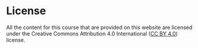 # License

All the content for this course that are provided on this website are licensed under the Creative Commons Attribution 4.0 International ([CC BY 4.0](https://creativecommons.org/licenses/by/4.0/)) license. 